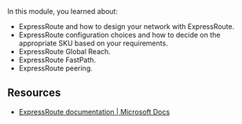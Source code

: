 In this module, you learned about:

 -  ExpressRoute and how to design your network with ExpressRoute.
 -  ExpressRoute configuration choices and how to decide on the appropriate SKU based on your requirements.
 -  ExpressRoute Global Reach.
 -  ExpressRoute FastPath.
 -  ExpressRoute peering. 

## Resources

-  [ExpressRoute documentation \| Microsoft Docs](/azure/expressroute/)